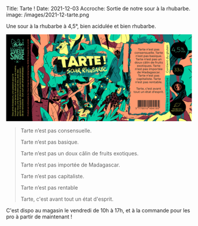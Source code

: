 Title: Tarte !
Date: 2021-12-03
Accroche: Sortie de notre sour à la rhubarbe.
image: /images/2021-12-tarte.png

Une sour à la rhubarbe à 4,5°, bien acidulée et bien rhubarbe.

![Étiquette de tarte !](/images/2021-12-tarte.png)

> Tarte n’est pas consensuelle.
>
> Tarte n’est pas basique.
>
> Tarte n’est pas un doux câlin de fruits exotiques.
>
> Tarte n’est pas importée de Madagascar.
>
> Tarte n’est pas capitaliste.
>
> Tarte n’est pas rentable
>
> Tarte, c'est avant tout un état d'esprit.

C'est dispo au magasin le vendredi de 10h à 17h, et à la commande pour les pro à partir de maintenant !
